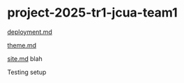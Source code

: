 # project-2025-tr1-jcua-team1

[deployment.md](documentation\deployment.md)

[theme.md](documentation\theme.md)

[site.md](documentation/site.md)
blah

Testing setup
